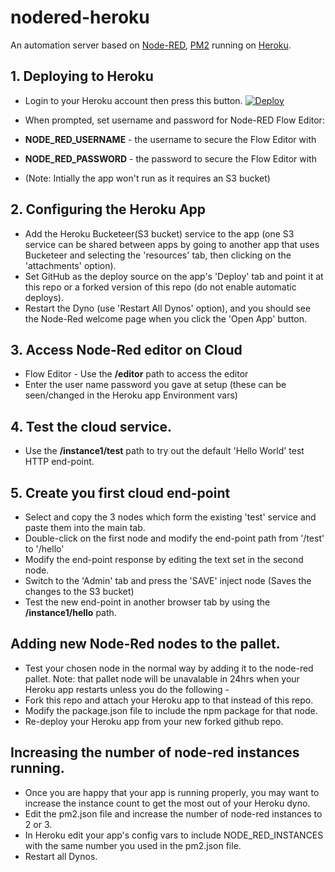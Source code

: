 # nodered-heroku
An automation server based on [Node-RED](http://nodered.org), [PM2](https://pm2.keymetrics.io/) running on [Heroku](https://www.heroku.com).


## 1. Deploying to Heroku
* Login to your Heroku account then press this button.
[![Deploy](https://www.herokucdn.com/deploy/button.png)](https://heroku.com/deploy?template=https://github.com/dhurren/nodered-heroku)

* When prompted, set username and password for Node-RED Flow Editor:
* **NODE_RED_USERNAME** - the username to secure the Flow Editor with
* **NODE_RED_PASSWORD** - the password to secure the Flow Editor with
* (Note: Intially the app won't run as it requires an S3 bucket)
  
## 2. Configuring the Heroku App
* Add the Heroku Bucketeer(S3 bucket) service to the app (one S3 service can be shared between apps by going to another app that
  uses Bucketeer and selecting the 'resources' tab, then clicking on the 'attachments' option).
* Set GitHub as the deploy source on the app's 'Deploy' tab and point it at this repo or a forked version of this repo (do not enable automatic deploys).
* Restart the Dyno (use 'Restart All Dynos' option), and you should see the Node-Red welcome page when you click the 'Open App' button.

## 3. Access Node-Red editor on Cloud
* Flow Editor - Use the **/editor** path to access the editor
* Enter the user name password you gave at setup (these can be seen/changed in the Heroku app Environment vars)

## 4. Test the cloud service.
* Use the **/instance1/test** path to try out the default 'Hello World' test HTTP end-point.

## 5. Create you first cloud end-point
* Select and copy the 3 nodes which form the existing 'test' service and paste them into the main tab.
* Double-click on the first node and modify the end-point path from '/test' to '/hello'
* Modify the end-point response by editing the text set in the second node.
* Switch to the 'Admin' tab and press the 'SAVE' inject node (Saves the changes to the S3 bucket)
* Test the new end-point in another browser tab by using the **/instance1/hello** path.

## Adding new Node-Red nodes to the pallet.
* Test your chosen node in the normal way by adding it to the node-red pallet.
   Note: that pallet node will be unavalable in 24hrs when your Heroku app restarts unless you do the following -
* Fork this repo and attach your Heroku app to that instead of this repo.
* Modify the package.json file to include the npm package for that node.
* Re-deploy your Heroku app from your new forked github repo.
  
## Increasing the number of node-red instances running.
* Once you are happy that your app is running properly, you may want to increase the instance count to get the most out of your Heroku dyno.
* Edit the pm2.json file and increase the number of node-red instances to 2 or 3.
* In Heroku edit your app's config vars to include NODE_RED_INSTANCES with the same number you used in the pm2.json file.
* Restart all Dynos.

  
